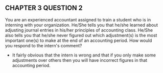 ## CHAPTER 3 QUESTION 2

You are an experienced accountant assigned to train a student who is in interning with your organization. He/She tells you that he/she learned about adjusting journal entries in his/her principles of accounting class. He/She also tells you that he/she never figured out which adjustment(s) is the most important one(s) to make at the end of an accounting period. How would you respond to the intern's comment?

- It fairly obvious that the intern is wrong and that if you only make some adjustments over others then you will have incorrect figures in that accounting period.
